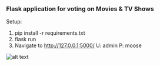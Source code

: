 ### Flask application for voting on Movies & TV Shows

Setup:
1. pip install -r requirements.txt
2. flask run
3. Navigate to http://127.0.0.1:5000/ U: admin P: moose

![alt text](https://i.imgur.com/p17S3jI.png "votenight.ca preview")